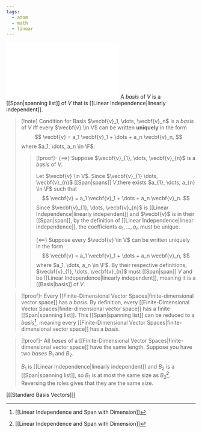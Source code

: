 ```yaml
---
tags:
  - atom
  - math
  - linear
---
```

![400|center](basis-vectors.excalidraw.md)
A *basis* of $V$ is a [[Span|spanning list]] of $V$ that is [[Linear Independence|linearly independent]].

> [!note] Condition for Basis
> $\vecbf{v}_1, \dots, \vecbf{v}_n$ is a *basis* of $V$ iff every $\vecbf{v} \in V$ can be written **uniquely** in the form
> $$ \vecbf{v} = a_1 \vecbf{v}_1 + \dots + a_n \vecbf{v}_n, $$
> where $a_1, \dots, a_n \in \F$.
> > [!proof]-
> > ($\implies$)
> > Suppose $\vecbf{v}_{1}, \dots, \vecbf{v}_{n}$ is a *basis* of $V$.
> > 
> > Let $\vecbf{v} \in V$. Since $\vecbf{v}_{1} \dots, \vecbf{v}_{n}$ [[Span|spans]] $V$,there exists $a_{1}, \dots, a_{n} \in \F$ such that
> > $$ \vecbf{v} = a_1 \vecbf{v}_1 + \dots + a_n \vecbf{v}_n. $$
> > Since $\vecbf{v}_{1}, \dots, \vecbf{v}_{n}$ is [[Linear Independence|linearly independent]] and $\vecbf{v}$ is in their [[Span|span]], by the definition of [[Linear Independence|linear independence]], the coefficients $a_{1},\dots,a_{n}$ must be unique.
> > 
> > ($\impliedby$)
> > Suppose every $\vecbf{v} \in V$ can be written uniquely in the form
> > $$ \vecbf{v} = a_1 \vecbf{v}_1 + \dots + a_n \vecbf{v}_n, $$
> > where $a_1, \dots, a_n \in \F$. By their respective definitions, $\vecbf{v}_{1}, \dots, \vecbf{v}_{n}$ must [[Span|span]] $V$ and be [[Linear Independence|linearly independent]], meaning it is a [[Basis|basis]] of $V$.

> [!proof]- Every [[Finite-Dimensional Vector Spaces|finite-dimensional vector space]] has a *basis*.
> By definition, every [[Finite-Dimensional Vector Spaces|finite-dimensional vector space]] has a finite [[Span|spanning list]]. 
> This [[Span|spanning list]] can be reduced to a *basis*[^1], meaning every [[Finite-Dimensional Vector Spaces|finite-dimensional vector space]] has a *basis*.

> [!proof]- All *bases* of a [[Finite-Dimensional Vector Spaces|finite-dimensional vector space]] have the same length.
> Suppose you have two *bases* $B_1$ and $B_2$.
> 
> $B_1$ is [[Linear Independence|linearly independent]] and $B_2$ is a [[Span|spanning list]], so $B_1$ is at most the same size as $B_2$[^1]. Reversing the roles gives that they are the same size.

\[[[Standard Basis Vectors]]\]

[^1]: [[Linear Independence and Span with Dimension]]